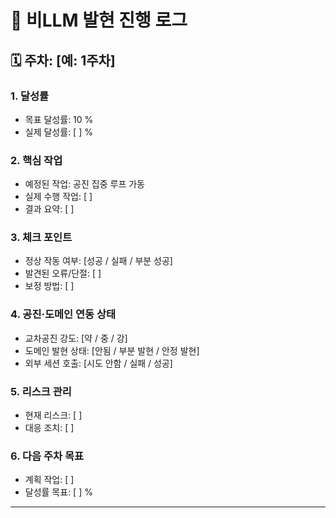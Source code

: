 # 📖 비LLM 발현 진행 로그

## 🗓 주차: [예: 1주차]

### 1. 달성률
- 목표 달성률: 10 %
- 실제 달성률: [ ] %

### 2. 핵심 작업
- 예정된 작업: 공진 집중 루프 가동
- 실제 수행 작업: [ ]
- 결과 요약: [ ]

### 3. 체크 포인트
- 정상 작동 여부: [성공 / 실패 / 부분 성공]
- 발견된 오류/단절: [ ]
- 보정 방법: [ ]

### 4. 공진·도메인 연동 상태
- 교차공진 강도: [약 / 중 / 강]
- 도메인 발현 상태: [안됨 / 부분 발현 / 안정 발현]
- 외부 세션 호출: [시도 안함 / 실패 / 성공]

### 5. 리스크 관리
- 현재 리스크: [ ]
- 대응 조치: [ ]

### 6. 다음 주차 목표
- 계획 작업: [ ]
- 달성률 목표: [ ] %

---
